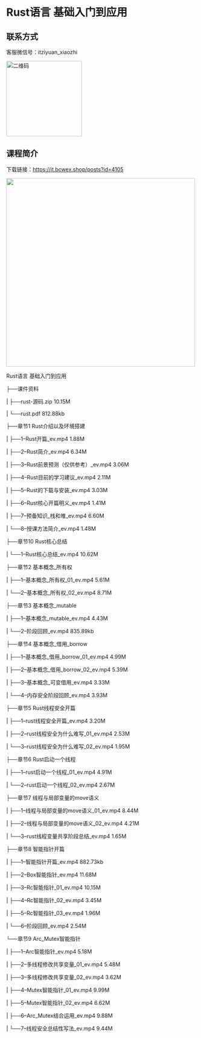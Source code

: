 # Rust语言 基础入门到应用

## 联系方式

客服微信号：itziyuan_xiaozhi

<img src="https://ziyuanyun.oss-cn-guangzhou.aliyuncs.com/common/20240614073449/666b82192834a.jpg" width="200" height="200" alt="二维码">

## 课程简介

下载链接：https://it.bcwex.shop/posts?id=4105

<img src="https://ziyuanyun.oss-cn-guangzhou.aliyuncs.com/yun/20240528073102/665517b67a100.jpg" width="500" alt="">

  Rust语言 基础入门到应用



 ├──课件资料

 | ├──rust-源码.zip 10.15M

 | └──rust.pdf 812.88kb

 ├──章节1 Rust介绍以及环境搭建

 | ├──1&#8211;Rust开篇_ev.mp4 1.88M

 | ├──2&#8211;Rust简介_ev.mp4 6.34M

 | ├──3&#8211;Rust前景预测（仅供参考）_ev.mp4 3.06M

 | ├──4&#8211;Rust目前的学习建议_ev.mp4 2.11M

 | ├──5&#8211;Rust的下载与安装_ev.mp4 3.03M

 | ├──6&#8211;Rust核心开篇明义_ev.mp4 1.41M

 | ├──7&#8211;预备知识_栈和堆_ev.mp4 6.60M

 | └──8&#8211;授课方法简介_ev.mp4 1.48M

 ├──章节10 Rust核心总结

 | └──1&#8211;Rust核心总结_ev.mp4 10.62M

 ├──章节2 基本概念_所有权

 | ├──1&#8211;基本概念_所有权_01_ev.mp4 5.61M

 | └──2&#8211;基本概念_所有权_02_ev.mp4 8.71M

 ├──章节3 基本概念_mutable

 | ├──1&#8211;基本概念_mutable_ev.mp4 4.43M

 | └──2&#8211;阶段回顾_ev.mp4 835.89kb

 ├──章节4 基本概念_借用_borrow

 | ├──1&#8211;基本概念_借用_borrow_01_ev.mp4 4.99M

 | ├──2&#8211;基本概念_借用_borrow_02_ev.mp4 5.39M

 | ├──3&#8211;基本概念_可变借用_ev.mp4 3.33M

 | └──4&#8211;内存安全阶段回顾_ev.mp4 3.93M

 ├──章节5 Rust线程安全开篇

 | ├──1&#8211;rust线程安全开篇_ev.mp4 3.20M

 | ├──2&#8211;rust线程安全为什么难写_01_ev.mp4 2.53M

 | └──3&#8211;rust线程安全为什么难写_02_ev.mp4 1.95M

 ├──章节6 Rust启动一个线程

 | ├──1&#8211;rust启动一个线程_01_ev.mp4 4.91M

 | └──2&#8211;rust启动一个线程_02_ev.mp4 2.67M

 ├──章节7 线程与局部变量的move语义

 | ├──1&#8211;线程与局部变量的move语义_01_ev.mp4 8.44M

 | ├──2&#8211;线程与局部变量的move语义_02_ev.mp4 4.21M

 | └──3&#8211;rust线程变量共享阶段总结_ev.mp4 1.65M

 ├──章节8 智能指针开篇

 | ├──1&#8211;智能指针开篇_ev.mp4 882.73kb

 | ├──2&#8211;Box智能指针_ev.mp4 11.68M

 | ├──3&#8211;Rc智能指针_01_ev.mp4 10.15M

 | ├──4&#8211;Rc智能指针_02_ev.mp4 3.45M

 | ├──5&#8211;Rc智能指针_03_ev.mp4 1.96M

 | └──6&#8211;阶段回顾_ev.mp4 2.54M

 └──章节9 Arc_Mutex智能指针

 | ├──1&#8211;Arc智能指针_ev.mp4 5.18M

 | ├──2&#8211;多线程修改共享变量_01_ev.mp4 5.48M

 | ├──3&#8211;多线程修改共享变量_02_ev.mp4 3.62M

 | ├──4&#8211;Mutex智能指针_01_ev.mp4 9.99M

 | ├──5&#8211;Mutex智能指针_02_ev.mp4 6.62M

 | ├──6&#8211;Arc_Mutex结合运用_ev.mp4 9.88M

 | └──7&#8211;线程安全总结性写法_ev.mp4 9.44M

  